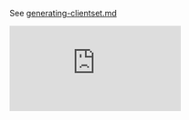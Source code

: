 See [generating-clientset.md](https://git.k8s.io/community/contributors/devel/sig-API-Machinery/generating-clientset.md)


[![Analytics](https://kubernetes-site.appspot.com/UA-36037335-10/GitHub/staging/src/k8s.io/code-generator/client-gen/README.md?pixel)]()
